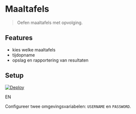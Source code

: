 # Maaltafels

> Oefen maaltafels met opvolging.

## Features

- kies welke maaltafels
- tijdopname
- opslag en rapportering van resultaten

## Setup

[![Deploy](https://www.herokucdn.com/deploy/button.svg)](https://heroku.com/deploy)

EN 

Configureer twee omgevingsvariabelen: `USERNAME` en `PASSWORD`.
